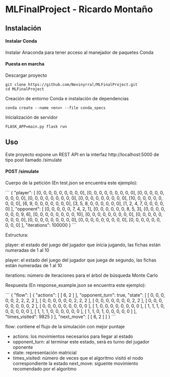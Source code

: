 # MLFinalProject - Ricardo Montaño

## Instalación

#### Instalar Conda

Instalar Anaconda para tener acceso al manejador de paquetes Conda

#### Puesta en marcha

Descargar proyecto
```
git clone https://github.com/Nevinyrral/MLFinalProject.git
cd MLFinalProject
```

Creación de entorno Conda e instalación de dependencias
```
conda create --name <env> --file conda_specs
```

Inicialización de servidor
```
FLASK_APP=main.py flask run 
```

## Uso

Este proyecto expone un REST API en la interfaz http://localhost:5000 de tipo
post llamado /simulate

#### POST /simulate

Cuerpo de la petición (En test.json se encuentra este ejemplo):

´´´
{
    "player": [
        [0, 0, 0, 0, 0, 0, 0, 0, 0],
        [0, 0, 0, 0, 0, 0, 0, 0, 0],
        [0, 0, 0, 0, 0, 0, 0, 0, 0],
        [0, 0, 0, 0, 0, 0, 0, 0, 0],
        [0, 0, 0, 0, 0, 0, 0, 0, 0],
        [10, 0, 0, 0, 0, 0, 0, 0, 0],
        [6, 9, 0, 0, 0, 0, 0, 0, 0],
        [3, 5, 8, 0, 0, 0, 0, 0, 0],
        [1, 2, 4, 7, 0, 0, 0, 0, 0]
    ],
    "opponent": [
        [0, 0, 0, 0, 0, 7, 4, 2, 1],
        [0, 0, 0, 0, 0, 0, 8, 5, 3],
        [0, 0, 0, 0, 0, 0, 0, 9, 6],
        [0, 0, 0, 0, 0, 0, 0, 0, 10],
        [0, 0, 0, 0, 0, 0, 0, 0, 0],
        [0, 0, 0, 0, 0, 0, 0, 0, 0],
        [0, 0, 0, 0, 0, 0, 0, 0, 0],
        [0, 0, 0, 0, 0, 0, 0, 0, 0],
        [0, 0, 0, 0, 0, 0, 0, 0, 0]
    ],
    "iterations": 100000
}
´´´

Estructura:

player: el estado del juego del jugador que inicia jugando, las fichas están
numeradas de 1 al 10

player: el estado del juego del jugador que juega de segundo, las fichas están
numeradas de 1 al 10

iterations: número de iteraciones para el árbol de búsqueda Monte Carlo


Respuesta (En response_example.json se encuentra este ejemplo):

´´´
{
    "flow": [
        {
            "actions": [ [ 6, 2 ] ],
            "opponent_turn": true,
            "state": [
                [ 0, 0, 0, 0, 0, 2, 2, 2, 2 ],
                [ 0, 0, 0, 0, 0, 0, 2, 2, 2 ],
                [ 0, 0, 0, 0, 0, 0, 0, 2, 2 ],
                [ 0, 0, 0, 0, 0, 0, 0, 0, 2 ],
                [ 0, 0, 0, 0, 0, 0, 0, 0, 0 ],
                [ 1, 0, 0, 0, 0, 0, 0, 0, 0 ],
                [ 1, 1, 1, 0, 0, 0, 0, 0, 0 ],
                [ 1, 1, 1, 0, 0, 0, 0, 0, 0 ],
                [ 1, 1, 0, 1, 0, 0, 0, 0, 0 ]
            ],
            "times_visited": 9825
        }
    ],
    "next_move": [ [ 6, 2 ] ]
}
´´´

flow: contiene el flujo de la simulación con mejor puntaje
- actions: los movimientos necesarios para llegar al estado
- opponent_turn: al terminar este estado, será es turno del jugador oponente
- state: representación matricial
- times_visited: número de veces que el algoritmo visitó el nodo correspondiente 
la estado
next_move: siguente movimiento recomendado por el algoritmo

